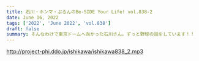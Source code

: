 ```yaml
---
title: 石川・ホンマ・ぶるんのBe-SIDE Your Life! vol.838-2
date: June 16, 2022
tags: ['2022', 'June 2022', 'vol.838']
draft: false
summary: そんなわけで東京ドームへ向かった石川さん。ずっと野球の話をしています！！
---
```


http://project-phi.ddo.jp/ishikawa/ishikawa838_2.mp3